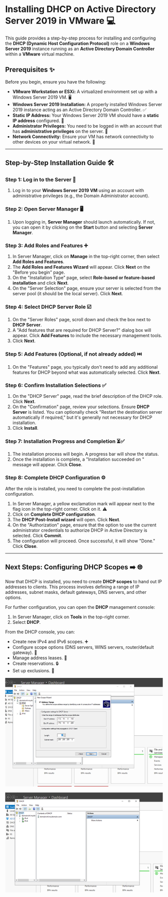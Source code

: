 # Installing DHCP on Active Directory Server 2019 in VMware 💻

This guide provides a step-by-step process for installing and configuring the **DHCP (Dynamic Host Configuration Protocol)** role on a **Windows Server 2019** instance running as an **Active Directory Domain Controller** within a **VMware** virtual machine.

## Prerequisites ✨

Before you begin, ensure you have the following:

* **VMware Workstation or ESXi:** A virtualized environment set up with a Windows Server 2019 VM. 🖥️
* **Windows Server 2019 Installation:** A properly installed Windows Server 2019 instance acting as an Active Directory Domain Controller. ✅
* **Static IP Address:** Your Windows Server 2019 VM should have a **static IP address** configured. 📍
* **Administrator Privileges:** You need to be logged in with an account that has **administrative privileges** on the server. 🔑
* **Network Connectivity:** Ensure your VM has network connectivity to other devices on your virtual network. 🔗

---

## Step-by-Step Installation Guide 🛠️

### Step 1: Log in to the Server 🔑

1.  Log in to your **Windows Server 2019 VM** using an account with administrative privileges (e.g., the Domain Administrator account).

### Step 2: Open Server Manager 🖥️

1.  Upon logging in, **Server Manager** should launch automatically. If not, you can open it by clicking on the **Start** button and selecting **Server Manager**.

### Step 3: Add Roles and Features ➕

1.  In Server Manager, click on **Manage** in the top-right corner, then select **Add Roles and Features**.
2.  The **Add Roles and Features Wizard** will appear. Click **Next** on the "Before you begin" page.
3.  On the "Installation Type" page, select **Role-based or feature-based installation** and click **Next**.
4.  On the "Server Selection" page, ensure your server is selected from the server pool (it should be the local server). Click **Next**.

### Step 4: Select DHCP Server Role ☑️

1.  On the "Server Roles" page, scroll down and check the box next to **DHCP Server**.
2.  A "Add features that are required for DHCP Server?" dialog box will appear. Click **Add Features** to include the necessary management tools.
3.  Click **Next**.

### Step 5: Add Features (Optional, if not already added) ⏭️

1.  On the "Features" page, you typically don't need to add any additional features for DHCP beyond what was automatically selected. Click **Next**.

### Step 6: Confirm Installation Selections ✅

1.  On the "DHCP Server" page, read the brief description of the DHCP role. Click **Next**.
2.  On the "Confirmation" page, review your selections. Ensure **DHCP Server** is listed. You can optionally check "Restart the destination server automatically if required," but it's generally not necessary for DHCP installation.
3.  Click **Install**.

### Step 7: Installation Progress and Completion ⏳✅

1.  The installation process will begin. A progress bar will show the status.
2.  Once the installation is complete, a "Installation succeeded on <YourServerName>" message will appear. Click **Close**.

### Step 8: Complete DHCP Configuration ⚙️

After the role is installed, you need to complete the post-installation configuration.

1.  In Server Manager, a yellow exclamation mark will appear next to the flag icon in the top-right corner. Click on it. ⚠️
2.  Click on **Complete DHCP configuration**.
3.  The **DHCP Post-Install wizard** will open. Click **Next**.
4.  On the "Authorization" page, ensure that the option to use the current administrator credentials to authorize DHCP in Active Directory is selected. Click **Commit**.
5.  The configuration will proceed. Once successful, it will show "Done." Click **Close**.

---

## Next Steps: Configuring DHCP Scopes ➡️ 🌐

Now that DHCP is installed, you need to create **DHCP scopes** to hand out IP addresses to clients. This process involves defining a range of IP addresses, subnet masks, default gateways, DNS servers, and other options.

For further configuration, you can open the **DHCP** management console:

1.  In Server Manager, click on **Tools** in the top-right corner.
2.  Select **DHCP**.

From the DHCP console, you can:
* Create new IPv4 and IPv6 scopes. ➕
* Configure scope options (DNS servers, WINS servers, router/default gateway). 📝
* Manage address leases. 🚦
* Create reservations. 🔒
* Set up exclusions. 🚫

![Image Alt](https://github.com/Jivonne/Active-Directory.PowerShell-Script/blob/007582d7fc21b7a4d4bab853f41c900031341891/Screenshot%202025-04-25%20021432.png)

![Image Alt](https://github.com/Jivonne/Active-Directory.PowerShell-Script/blob/c544d06551d0b750ebfa79cf9deb60abb0d65ab2/Screenshot%202025-04-25%20021944.png)

